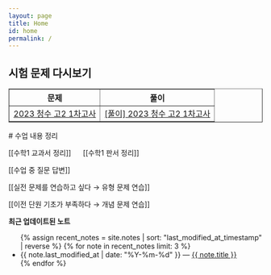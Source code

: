 ```yaml
---
layout: page
title: Home
id: home
permalink: /
---
```

## 시험 문제 다시보기
<table border="1">
<th>문제</th> <th>풀이</th> 
  <tr>
    <td class="tg-0lax"><a href="/pdf/2023 test/2023 청수 고2 1차고사.pdf">2023 청수 고2 1차고사</a></td>
    <td class="tg-0lax"><a href="/pdf/2023 test/%5B풀이%5D%202023%20청수%20고2%201차고사.pdf">[풀이] 2023 청수 고2 1차고사</a></td>
  </tr>
  </table>
# 수업 내용 정리

[[수학1 교과서 정리]]  &nbsp;&nbsp;&nbsp;&nbsp; [[수학1 판서 정리]]

[[수업 중 질문 답변]]

[[실전 문제를 연습하고 싶다 → 유형 문제 연습]]

[[이전 단원 기초가 부족하다 → 개념 문제 연습]]


<strong>최근 업데이트된 노트</strong>

<ul>
  {% assign recent_notes = site.notes | sort: "last_modified_at_timestamp" | reverse %}
  {% for note in recent_notes limit: 3 %}
    <li>
      {{ note.last_modified_at | date: "%Y-%m-%d" }} — <a class="internal-link" href="{{ note.url }}">{{ note.title }}</a>
    </li>
  {% endfor %}
</ul>

<style>
  .wrapper {
    max-width: 46em;
  }
</style>

